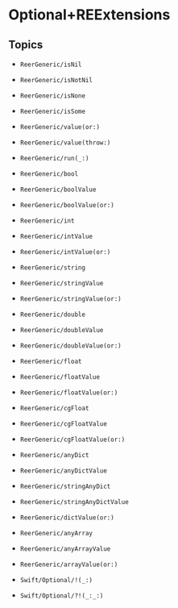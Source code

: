 # Optional+REExtensions

## Topics

- ``ReerGeneric/isNil``

- ``ReerGeneric/isNotNil``

- ``ReerGeneric/isNone``

- ``ReerGeneric/isSome``

- ``ReerGeneric/value(or:)``

- ``ReerGeneric/value(throw:)``

- ``ReerGeneric/run(_:)``

- ``ReerGeneric/bool``

- ``ReerGeneric/boolValue``

- ``ReerGeneric/boolValue(or:)``

- ``ReerGeneric/int``

- ``ReerGeneric/intValue``

- ``ReerGeneric/intValue(or:)``

- ``ReerGeneric/string``

- ``ReerGeneric/stringValue``

- ``ReerGeneric/stringValue(or:)``

- ``ReerGeneric/double``

- ``ReerGeneric/doubleValue``

- ``ReerGeneric/doubleValue(or:)``

- ``ReerGeneric/float``

- ``ReerGeneric/floatValue``

- ``ReerGeneric/floatValue(or:)``

- ``ReerGeneric/cgFloat``

- ``ReerGeneric/cgFloatValue``

- ``ReerGeneric/cgFloatValue(or:)``

- ``ReerGeneric/anyDict``

- ``ReerGeneric/anyDictValue``

- ``ReerGeneric/stringAnyDict``

- ``ReerGeneric/stringAnyDictValue``

- ``ReerGeneric/dictValue(or:)``

- ``ReerGeneric/anyArray``

- ``ReerGeneric/anyArrayValue``

- ``ReerGeneric/arrayValue(or:)``

- ``Swift/Optional/!(_:)``

- ``Swift/Optional/?!(_:_:)``
